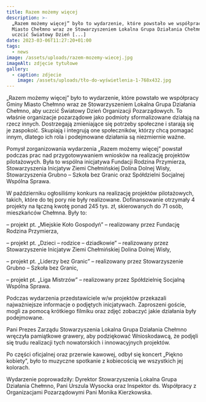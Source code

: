 ```yaml
---
title: Razem możemy więcej
description: >-
  „Razem możemy więcej” było to wydarzenie, które powstało we współpracy Gminy
  Miasto Chełmno wraz ze Stowarzyszeniem Lokalna Grupa Działania Chełmno, aby
  uczcić Światowy Dzień [...]
date: 2023-03-06T11:27:20+01:00
tags:
  - news
image: /assets/uploads/razem-mozemy-wiecej.jpg
imageAlt: zdjęcie tytułowe
gallery:
  - caption: zdjecie
    image: /assets/uploads/tło-do-wyświetlenia-1-768x432.jpg
---
```

„Razem możemy więcej” było to wydarzenie, które powstało we współpracy Gminy Miasto Chełmno wraz ze Stowarzyszeniem Lokalna Grupa Działania Chełmno, aby uczcić Światowy Dzień Organizacji Pozarządowych. To właśnie organizacje pozarządowe jako podmioty sformalizowane działają na rzecz innych. Dostrzegają zmieniające się potrzeby społeczne i starają się je zaspokoić. Skupiają i integrują one społeczników, którzy chcą pomagać innym, dlatego ich rola i podejmowane działania są niezmiernie ważne. 

Pomysł zorganizowania wydarzenia „Razem możemy więcej” powstał podczas prac nad przygotowywaniem wniosków na realizację projektów pilotażowych. Była to wspólna inicjatywa Fundacji Rodzina Przymierza, Stowarzyszenia Inicjatyw Ziemi Chełmińskiej Dolina Dolnej Wisły, Stowarzyszenia Grubno – Szkoła bez Granic oraz Spółdzielni Socjalnej Wspólna Sprawa.

W październiku ogłosiliśmy konkurs na realizację projektów pilotażowych, takich, które do tej pory nie były realizowane. Dofinansowanie otrzymały 4 projekty na łączną kwotę ponad 245 tys. zł, skierowanych do 71 osób, mieszkańców Chełmna. Były to:



– projekt pt. „Miejskie Koło Gospodyń” – realizowany przez Fundację Rodzina Przymierza,



– projekt pt. „Dzieci – rodzice – dziadkowie” – realizowany przez Stowarzyszenie Inicjatyw Ziemi Chełmińskiej Dolina Dolnej Wisły,



– projekt pt. „Liderzy bez Granic” – realizowany przez Stowarzyszenie Grubno – Szkoła bez Granic,

– projekt pt. „Liga Mistrzów” – realizowany przez Spółdzielnię Socjalną Wspólna Sprawa.

Podczas wydarzenia przedstawiciele w/w projektów przekazali najważniejsze informacje o podjętych inicjatywach. Zaproszeni goście, mogli za pomocą krótkiego filmiku oraz zdjęć zobaczyć jakie działania były podejmowane.

Pani Prezes Zarządu Stowarzyszenia Lokalna Grupa Działania Chełmno wręczyła pamiątkowe grawery, aby podziękować Wnioskodawcą, że podjęli się trudu realizacji tych nowatorskich i innowacyjnych projektów.

Po części oficjalnej oraz przerwie kawowej, odbył się koncert „Piękno kobiety”, było to muzyczne spotkanie z kobiecością we wszystkich jej kolorach.

Wydarzenie poprowadziły: Dyrektor Stowarzyszenia Lokalna Grupa Działania Chełmno, Pani Urszula Wysocka oraz Inspektor ds. Współpracy z Organizacjami Pozarządowymi Pani Monika Kierzkowska.

